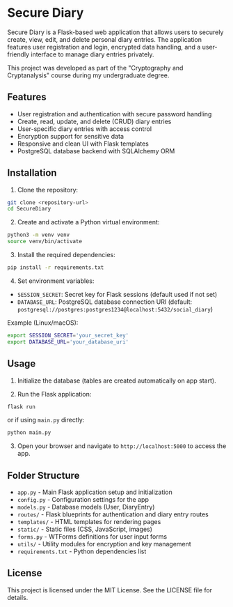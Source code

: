 # Secure Diary

Secure Diary is a Flask-based web application that allows users to securely create, view, edit, and delete personal diary entries. The application features user registration and login, encrypted data handling, and a user-friendly interface to manage diary entries privately.

This project was developed as part of the "Cryptography and Cryptanalysis" course during my undergraduate degree.

## Features

- User registration and authentication with secure password handling
- Create, read, update, and delete (CRUD) diary entries
- User-specific diary entries with access control
- Encryption support for sensitive data
- Responsive and clean UI with Flask templates
- PostgreSQL database backend with SQLAlchemy ORM

## Installation

1. Clone the repository:

```bash
git clone <repository-url>
cd SecureDiary
```

2. Create and activate a Python virtual environment:

```bash
python3 -m venv venv
source venv/bin/activate
```

3. Install the required dependencies:

```bash
pip install -r requirements.txt
```

4. Set environment variables:

- `SESSION_SECRET`: Secret key for Flask sessions (default used if not set)
- `DATABASE_URL`: PostgreSQL database connection URI (default: `postgresql://postgres:postgres1234@localhost:5432/social_diary`)

Example (Linux/macOS):

```bash
export SESSION_SECRET='your_secret_key'
export DATABASE_URL='your_database_uri'
```

## Usage

1. Initialize the database (tables are created automatically on app start).

2. Run the Flask application:

```bash
flask run
```

or if using `main.py` directly:

```bash
python main.py
```

3. Open your browser and navigate to `http://localhost:5000` to access the app.

## Folder Structure

- `app.py` - Main Flask application setup and initialization
- `config.py` - Configuration settings for the app
- `models.py` - Database models (User, DiaryEntry)
- `routes/` - Flask blueprints for authentication and diary entry routes
- `templates/` - HTML templates for rendering pages
- `static/` - Static files (CSS, JavaScript, images)
- `forms.py` - WTForms definitions for user input forms
- `utils/` - Utility modules for encryption and key management
- `requirements.txt` - Python dependencies list

## License

This project is licensed under the MIT License. See the LICENSE file for details.
